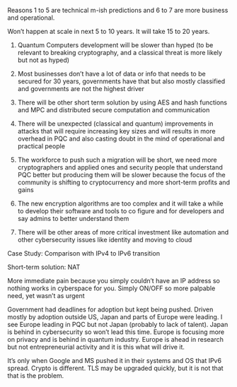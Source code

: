 Reasons 1 to 5 are technical m-ish predictions and 6 to 7 are more business and operational.

Won’t happen at scale in next 5 to 10 years. It will take 15 to 20 years.


1. Quantum Computers development will be slower than hyped (to be relevant to breaking cryptography, and a classical threat is more likely but not as hyped)


2. Most businesses don’t have a lot of data or info that needs to be secured for 30 years, governments have that but also mostly classified and governments are not the highest driver 


3. There will be other short term solution by using AES and hash functions and MPC and distributed secure computation and communication 


4. There will be unexpected (classical and quantum) improvements in attacks that will require increasing key sizes and will results in more overhead in PQC and also casting doubt in the mind of operational  and practical people


5. The workforce to push such a migration will be short, we need more cryptographers and applied ones and security people that understand PQC better but producing them will be slower because the focus of the community is shifting to cryptocurrency and more short-term profits and gains 


6. The new encryption algorithms are too complex and it will take a while to develop their software and tools to co figure and for developers and say admins to better understand them


7. There will be other areas of more critical investment like automation and other cybersecurity issues like identity and moving to cloud 


Case Study: Comparison with IPv4 to IPv6 transition 

Short-term solution: NAT

More immediate pain because you simply couldn’t have an IP address so nothing works in cyberspace for you.
Simply ON/OFF so more palpable need, yet wasn’t as urgent


Government had deadlines for adoption but kept being pushed. Driven mostly by adoption outside US, Japan and parts of Europe were leading. I see Europe leading in PQC but not Japan (probably to lack of talent).
Japan is behind in cybersecurity so won’t lead this time. Europe is focusing more on privacy and is behind in quantum industry. Europe is ahead in research but not entrepreneurial activity and it is this what will drive it.


It’s only when Google and MS pushed it in their systems and OS that IPv6 spread.
Crypto is different. TLS may be upgraded quickly, but it is not that that is the problem.







